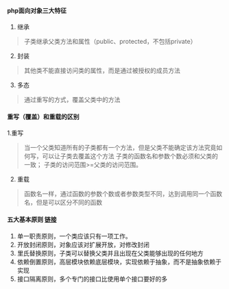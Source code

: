 #### php面向对象三大特征
1. 继承
> 子类继承父类方法和属性（public、protected，不包括private）

2. 封装
> 其他类不能直接访问类的属性，而是通过被授权的成员方法

3. 多态
> 通过重写的方式，覆盖父类中的方法

#### 重写（覆盖）和重载的区别
1.重写
> 当一个父类知道所有的子类都有一个方法，但是父类不能确定该方法究竟如何写，可以让子类去覆盖这个方法
> 子类的函数名和参数个数必须和父类的一致；
> 子类的访问范围>=父类的访问范围。
2. 重载
> 函数名一样，通过函数的参数个数或者参数类型不同，达到调用同一个函数名，但是可以区分不同的函数

#### 五大基本原则 [链接](https://www.cnblogs.com/fzz9/p/8973315.html)
1. 单一职责原则，一个类应该只有一项工作。
2. 开放封闭原则，对象应该对扩展开放，对修改封闭
3. 里氏替换原则，子类可以替换父类并且出现在父类能够出现的任何地方
4. 依赖倒置原则，高层模块依赖底层模块，实现依赖于抽象，而不是抽象依赖于实现
5. 接口隔离原则，多个专门的接口比使用单个接口要好的多